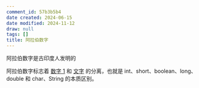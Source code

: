 ```yaml
---
comment_id: 57b3b5b4
date created: 2024-06-15
date modified: 2024-11-12
draw: null
tags: []
title: 阿拉伯数字
---
```

阿拉伯数字是古印度人发明的

<!-- more -->

阿拉伯数字标志着 [数字 1](数字%201.md) 和 [文字](2%20第二大脑/1%20宇宙概念树/形式科学、数学科学/数学/文字.md) 的分离，也就是 int、short、boolean、long、double 和 char、String 的本质区别。
